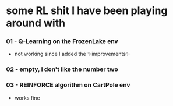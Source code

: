 # some RL shit I have been playing around with
### 01 - Q-Learning on the FrozenLake env
- not working since I added the ✨improvements✨

### 02 - empty, I don't like the number two

### 03 - REINFORCE algorithm on CartPole env
- works fine